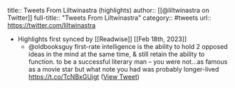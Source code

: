 title:: Tweets From Liltwinastra (highlights)
author:: [[@liltwinastra on Twitter]]
full-title:: "Tweets From Liltwinastra"
category:: #tweets
url:: https://twitter.com/liltwinastra

- Highlights first synced by [[Readwise]] [[Feb 18th, 2023]]
	- @oldbooksguy first-rate intelligence is the ability to hold 2 opposed ideas in the mind at the same time, & still retain the ability to function.
	  to be a successful literary man – you were not...as famous as a movie star but what note you had was probably longer-lived https://t.co/TcNBxGUigt ([View Tweet](https://twitter.com/liltwinastra/status/1626783410512592898))